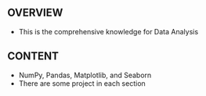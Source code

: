 ## OVERVIEW

* This is the comprehensive knowledge for Data Analysis 

## CONTENT

* NumPy, Pandas, Matplotlib, and Seaborn
* There are some project in each section
